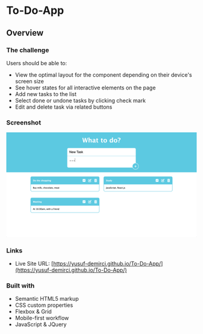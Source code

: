 # To-Do-App

## Overview

### The challenge

Users should be able to:

- View the optimal layout for the component depending on their device's screen size
- See hover states for all interactive elements on the page
- Add new tasks to the list
- Select done or undone tasks by clicking check mark
- Edit and delete task via related buttons


### Screenshot

![./screenshot.png](./images/screenshot.png)

### Links

- Live Site URL: [https://yusuf-demirci.github.io/To-Do-App/](https://yusuf-demirci.github.io/To-Do-App/)

### Built with

- Semantic HTML5 markup
- CSS custom properties
- Flexbox & Grid
- Mobile-first workflow
- JavaScript & JQuery

